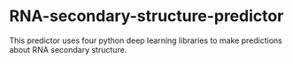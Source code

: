 # RNA-secondary-structure-predictor
This predictor uses four python deep learning libraries to make predictions about RNA secondary structure.
